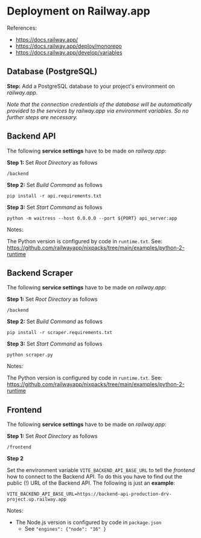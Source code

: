 # Deployment on Railway.app

References:
- https://docs.railway.app/
- https://docs.railway.app/deploy/monorepo
- https://docs.railway.app/develop/variables

## Database (PostgreSQL)

**Step:** Add a PostgreSQL database to your project's environment on *railway.app*.

*Note that the connection credentials of the database will be automatically provided to the services by *railway.app* via environment variables. So no further steps are necessary.*

## Backend API

The following **service settings** have to be made on *railway.app*:

**Step 1:** Set *Root Directory* as follows
```
/backend
```

**Step 2:** Set *Build Command* as follows
```
pip install -r api.requirements.txt
```

**Step 3:** Set *Start Command* as follows
```
python -m waitress --host 0.0.0.0 --port ${PORT} api_server:app
```

Notes:

The Python version is configured by code in `runtime.txt`. See: https://github.com/railwayapp/nixpacks/tree/main/examples/python-2-runtime


## Backend Scraper

The following **service settings** have to be made on *railway.app*:

**Step 1:** Set *Root Directory* as follows
```
/backend
```

**Step 2:** Set *Build Command* as follows
```
pip install -r scraper.requirements.txt
```

**Step 3:** Set *Start Command* as follows
```
python scraper.py
```

Notes:

The Python version is configured by code in `runtime.txt`. See: https://github.com/railwayapp/nixpacks/tree/main/examples/python-2-runtime


## Frontend

The following **service settings** have to be made on *railway.app*:

**Step 1:** Set *Root Directory* as follows

```
/frontend
```

**Step 2**

Set the environment variable `VITE_BACKEND_API_BASE_URL` to tell the *frontend* how to connect to the Backend API. To do this you have to find out the public (!) URL of the Backend API. The following is just an **example**:

```
VITE_BACKEND_API_BASE_URL=https://backend-api-production-drv-project.up.railway.app
```


Notes:

- The Node.js version is configured by code in `package.json`
    - See `"engines": {"node": "16" }`